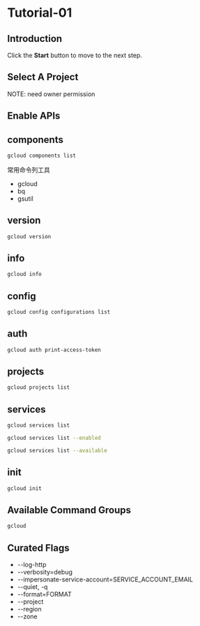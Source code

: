 # Tutorial-01

## Introduction

<walkthrough-tutorial-duration duration="30"></walkthrough-tutorial-duration>

Click the **Start** button to move to the next step.

## Select A Project

<walkthrough-project-setup></walkthrough-project-setup>

<walkthrough-footnote>NOTE: need owner permission</walkthrough-footnote>

## Enable APIs

<walkthrough-enable-apis apis="compute.googleapis.com"></walkthrough-enable-apis>

## components

```bash
gcloud components list
```
常用命令列工具

* gcloud
* bq
* gsutil

## version

```bash
gcloud version
```

## info

```bash
gcloud info
```

## config

```bash
gcloud config configurations list
```

## auth

```bash
gcloud auth print-access-token
```

## projects

```bash
gcloud projects list
```

## services

```bash
gcloud services list
```

```bash
gcloud services list --enabled
```

```bash
gcloud services list --available
```

## init

```bash
gcloud init
```

## Available Command Groups

```bash
gcloud
```

## Curated Flags

* --log-http
* --verbosity=debug
* --impersonate-service-account=SERVICE_ACCOUNT_EMAIL
* --quiet, -q
* --format=FORMAT
* --project
* --region
* --zone

